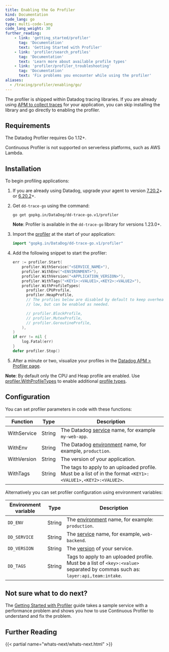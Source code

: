 ```yaml
---
title: Enabling the Go Profiler
kind: Documentation
code_lang: go
type: multi-code-lang
code_lang_weight: 30
further_reading:
    - link: 'getting_started/profiler'
      tag: 'Documentation'
      text: 'Getting Started with Profiler'
    - link: 'profiler/search_profiles'
      tag: 'Documentation'
      text: 'Learn more about available profile types'
    - link: 'profiler/profiler_troubleshooting'
      tag: 'Documentation'
      text: 'Fix problems you encounter while using the profiler'
aliases:
  - /tracing/profiler/enabling/go/
---
```


The profiler is shipped within Datadog tracing libraries. If you are already using [APM to collect traces][1] for your application, you can skip installing the library and go directly to enabling the profiler.

## Requirements

The Datadog Profiler requires Go 1.12+.

Continuous Profiler is not supported on serverless platforms, such as AWS Lambda.

## Installation

To begin profiling applications:

1. If you are already using Datadog, upgrade your agent to version [7.20.2][2]+ or [6.20.2][3]+.

2. Get `dd-trace-go` using the command:

    ```shell
    go get gopkg.in/DataDog/dd-trace-go.v1/profiler
    ```

     **Note**: Profiler is available in the `dd-trace-go` library for versions 1.23.0+.

3. Import the [profiler][4] at the start of your application:

    ```Go
    import "gopkg.in/DataDog/dd-trace-go.v1/profiler"
    ```

4. Add the following snippet to start the profiler:

    ```Go
    err := profiler.Start(
        profiler.WithService("<SERVICE_NAME>"),
        profiler.WithEnv("<ENVIRONMENT>"),
        profiler.WithVersion("<APPLICATION_VERSION>"),
        profiler.WithTags("<KEY1>:<VALUE1>,<KEY2>:<VALUE2>"),
        profiler.WithProfileTypes(
          profiler.CPUProfile,
          profiler.HeapProfile,
          // The profiles below are disabled by default to keep overhead
          // low, but can be enabled as needed.

          // profiler.BlockProfile,
          // profiler.MutexProfile,
          // profiler.GoroutineProfile,
        ),
    )
    if err != nil {
        log.Fatal(err)
    }
    defer profiler.Stop()
    ```

4. After a minute or two, visualize your profiles in the [Datadog APM > Profiler page][5].

**Note**: By default only the CPU and Heap profile are enabled. Use [profiler.WithProfileTypes][6] to enable additional [profile types][7].

## Configuration

You can set profiler parameters in code with these functions:

| Function | Type          | Description                                                                                                  |
| ---------------- | ------------- | ------------------------------------------------------------------------------------------------------------ |
|  WithService     | String        | The Datadog [service][8] name, for example `my-web-app`.             |
|  WithEnv         | String        | The Datadog [environment][9] name, for example, `production`.         |
|  WithVersion     | String        | The version of your application.                                                                             |
|  WithTags        | String        | The tags to apply to an uploaded profile. Must be a list of in the format `<KEY1>:<VALUE1>,<KEY2>:<VALUE2>`. |

Alternatively you can set profiler configuration using environment variables:

| Environment variable                             | Type          | Description                                                                                      |
| ------------------------------------------------ | ------------- | ------------------------------------------------------------------------------------------------ |
| `DD_ENV`                                         | String        | The [environment][8] name, for example: `production`. |
| `DD_SERVICE`                                     | String        | The [service][8] name, for example, `web-backend`. |
| `DD_VERSION`                                     | String        | The [version][8] of your service. |
| `DD_TAGS`                                        | String        | Tags to apply to an uploaded profile. Must be a list of `<key>:<value>` separated by commas such as: `layer:api,team:intake`.   |

## Not sure what to do next?

The [Getting Started with Profiler][9] guide takes a sample service with a performance problem and shows you how to use Continuous Profiler to understand and fix the problem.

## Further Reading

{{< partial name="whats-next/whats-next.html" >}}

[1]: /tracing/trace_collection/
[2]: https://app.datadoghq.com/account/settings#agent/overview
[3]: https://app.datadoghq.com/account/settings?agent_version=6#agent
[4]: https://godoc.org/gopkg.in/DataDog/dd-trace-go.v1/profiler#pkg-constants
[5]: https://app.datadoghq.com/profiling
[6]: https://pkg.go.dev/gopkg.in/DataDog/dd-trace-go.v1/profiler#WithProfileTypes
[7]: https://pkg.go.dev/gopkg.in/DataDog/dd-trace-go.v1/profiler#ProfileType
[8]: /getting_started/tagging/unified_service_tagging
[9]: /getting_started/profiler/

